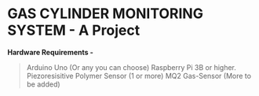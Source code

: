 # GAS CYLINDER MONITORING SYSTEM - A Project

**Hardware Requirements -**
> Arduino Uno (Or any you can choose) 
> Raspberry Pi 3B or higher.
> Piezoresisitive Polymer Sensor (1 or more) 
> MQ2 Gas-Sensor
(More to be added) 
